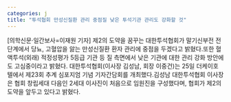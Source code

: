 ```yaml
---
categories: j
title: "투석협회 만성신질환 관리 중점질 낮은 투석기관 관리도 강화할 것"
---
```

[의학신문·일간보사=이재원 기자] 제2의 도약을 꿈꾸는 대한투석협회가 말기신부전 전 단계에서 당뇨, 고혈압을 앓는 만성신질환 환자 관리에 중점을 두겠다고 밝혔다.또한 혈액투석(외래) 적정성평가 5등급 기관 등 질 측면에서 낮은 기관에 대한 관리 강화 방안에도 고심중이라고 밝혔다. 대한투석협회(이사장 김성남, 회장 이중건)는 25일 더케이호텔에서 제23회 추계 심포지엄 기념 기자간담회를 개최했다.김성남 대한투석협회 이사장은 협회 창립세대 다음인 2세대 이사진이 처음으로 임원진을 구성했다며, 협회가 제2의 도약을 앞두고 있다고 밝혔다.